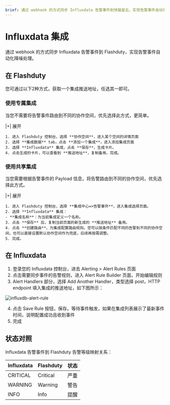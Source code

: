 ```yaml
---
brief: 通过 webhook 的方式同步 Influxdata 告警事件到快猫星云，实现告警事件自动化降噪处理
---
```


# Influxdata 集成

通过 webhook 的方式同步 Influxdata 告警事件到 Flashduty，实现告警事件自动化降噪处理。

## 在 Flashduty
您可通过以下2种方式，获取一个集成推送地址，任选其一即可。

### 使用专属集成

当您不需要将告警事件路由到不同的协作空间，优先选择此方式，更简单。

|+| 展开

    1. 进入 Flashduty 控制台，选择 **协作空间**，进入某个空间的详情页面
    2. 选择 **集成数据** tab，点击 **添加一个集成**，进入添加集成页面
    3. 选择 **Influxdata** 集成，点击 **保存**，生成卡片。
    4. 点击生成的卡片，可以查看到 **推送地址**，复制备用，完成。

### 使用共享集成

当您需要根据告警事件的 Payload 信息，将告警路由到不同的协作空间，优先选择此方式。

|+| 展开

    1. 进入 Flashduty 控制台，选择 **集成中心=>告警事件**，进入集成选择页面。
    2. 选择 **Influxdata** 集成：
    - **集成名称**：为当前集成定义一个名称。
    3. 点击 **保存** 后，复制当前页面的新生成的 **推送地址** 备用。
    4. 点击 **创建路由**，为集成配置路由规则。您可以按条件匹配不同的告警到不同的协作空间，也可以直接设置默认协作空间作为兜底，后续再按需调整。
    5. 完成。

## 在 Influxdata
<div class="md-block">

1. 登录您的 Influxdata 控制台，进去 Alerting > Alert Rules 页面
2. 点击需要同步事件的告警规则，进入 Alert Rule Builder 页面，开始编辑规则
3. Alert Handlers 部分，选择 Add Another Handler，类型选择 post，HTTP endpoint 填入集成的推送地址，如下图所示：

![influxdb-alert-rule](https://fcdoc.github.io/img/zh/zOee-vdaCq3Qhon3O8iOhQF-zC2yV8gKyGQo-mcDFKE.avif)

4. 点击 Save Rule 按钮，保存。等待事件触发，如果在集成列表展示了最新事件时间，说明配置成功且收到事件
5. 完成

## 状态对照
<div class="md-block">

Influxdata 告警事件到 Flashduty 告警等级映射关系：

| Influxdata |  Flashduty  | 状态 |
| ---------- | -------- | ---- |
| CRITICAL   | Critical | 严重 |
| WARNING    | Warning  | 警告 |
| INFO       | Info     | 提醒 |

</div>